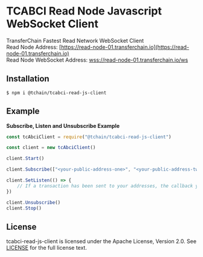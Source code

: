 # TCABCI Read Node Javascript WebSocket Client

TransferChain Fastest Read Network WebSocket Client  
Read Node Address: [https://read-node-01.transferchain.io](https://read-node-01.transferchain.io)  
Read Node WebSocket Address: [wss://read-node-01.transferchain.io/ws](wss://read-node-01.transferchain.io/ws)

## Installation

```shell
$ npm i @tchain/tcabci-read-js-client
```

## Example

**Subscribe, Listen and Unsubscribe Example**

```js
const tcAbciClient = require("@tchain/tcabci-read-js-client")

const client = new tcAbciClient()

client.Start()

client.Subscribe(["<your-public-address-one>", "<your-public-address-two>",])

client.SetListen(() => {
    // If a transaction has been sent to your addresses, the callback you set here will be called.
})

client.Unsubscribe()
client.Stop()
```
## License

tcabci-read-js-client is licensed under the Apache License, Version 2.0. See [LICENSE](LICENSE) for the full license
text.